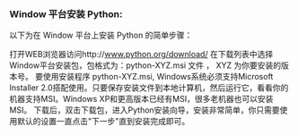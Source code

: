 ### Window 平台安装 Python:

以下为在 Window 平台上安装 Python 的简单步骤：

打开WEB浏览器访问http://www.python.org/download/
在下载列表中选择Window平台安装包，包格式为：python-XYZ.msi 文件 ， XYZ 为你要安装的版本号。
要使用安装程序 python-XYZ.msi, Windows系统必须支持Microsoft Installer 2.0搭配使用。只要保存安装文件到本地计算机，然后运行它，看看你的机器支持MSI。Windows XP和更高版本已经有MSI，很多老机器也可以安装MSI。
下载后，双击下载包，进入Python安装向导，安装非常简单，你只需要使用默认的设置一直点击"下一步"直到安装完成即可。
